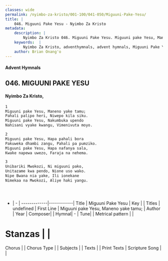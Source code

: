 ```yaml
---
classes: wide
permalink: /nyimbo-za-kristo/001-100/041-050/Miguuni-Pake-Yesu/
title: |
    046. Miguuni Pake Yesu - Nyimbo Za Kristo
metadata:
    description: |
        Nyimbo Za Kristo 046. Miguuni Pake Yesu. Miguuni pake Yesu, Maneno yake tamu; Pahali palipo heri, Niwepo kila siku. Miguuni pake Yesu, Nakumbuka upendo Nahisani vyake kwangu, Vimenivuta moyo.  
    keywords:  |
        Nyimbo Za Kristo, adventhymnals, advent hymnals, Miguuni Pake Yesu, Miguuni pake Yesu, Maneno yake tamu;. 
    author: Brian Onang'o
---
```


#### Advent Hymnals
## 046. MIGUUNI PAKE YESU
####  Nyimbo Za Kristo,

```txt
1
Miguuni pake Yesu, Maneno yake tamu;
Pahali palipo heri, Niwepo kila siku.
Miguuni pake Yesu, Nakumbuka upendo
Nahisani vyake kwangu, Vimenivuta moyo.

2
Miguuni pake Yesu, Hapa pahali bora
Pakuweka dhambi zangu, Pahali pa pumziko.
Miguuni pake Yesu, Hapa nafanya sala,
Kwake napewa uwezo, Faraja na nehema.

3
Unibariki Mwokozi, Ni miguuni pako,
Unitazame kwa pendo, Nione uso wako.
Nipe Bwana nia yake, Ili ionekane
Nimekaa na Mwokozi, Aliye haki yangu.





```

- |   -  |
-------------|------------|
Title | Miguuni Pake Yesu |
Key |  |
Titles | undefined |
First Line | Miguuni pake Yesu, Maneno yake tamu; |
Author | 
Year | 
Composer| |
Hymnal|  - |
Tune|  |
Metrical pattern | |
# Stanzas |  |
Chorus |  |
Chorus Type |  |
Subjects | |
Texts |  |
Print Texts | 
Scripture Song |  |
    
